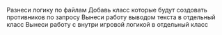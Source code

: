 Разнеси логику по файлам 
Добавь класс которые будут создовать противников по запросу 
Вынеси работу выводом текста в отдельный класс 
Вынеси работу с внутри игровой логикой в отдельный класс 
